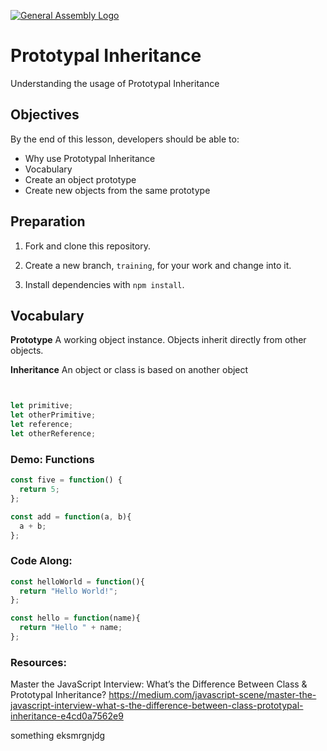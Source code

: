 
[![General Assembly Logo](https://camo.githubusercontent.com/1a91b05b8f4d44b5bbfb83abac2b0996d8e26c92/687474703a2f2f692e696d6775722e636f6d2f6b6538555354712e706e67)](https://generalassemb.ly/education/web-development-immersive)


# Prototypal Inheritance

Understanding the usage of Prototypal Inheritance

## Objectives

By the end of this lesson, developers should be able to:

-  Why use Prototypal Inheritance
-  Vocabulary
-   Create an object prototype
-   Create new objects from the same prototype

## Preparation

1.  Fork and clone this repository.

1.  Create a new branch, `training`, for your work and change into it.

1.  Install dependencies with `npm install`.

## Vocabulary

**Prototype**
A working object instance. Objects inherit directly from other objects.

**Inheritance**
An object or class is based on another object
 



```js

```


```js

```

```js
let primitive;
let otherPrimitive;
let reference;
let otherReference;
```

### Demo: Functions

```js
const five = function() {
  return 5;
};

const add = function(a, b){
  a + b;
};
```


### Code Along:

```js
const helloWorld = function(){
  return "Hello World!";
};

const hello = function(name){
  return "Hello " + name;
};
```


### Resources:

Master the JavaScript Interview: What’s the Difference Between Class & Prototypal Inheritance?
https://medium.com/javascript-scene/master-the-javascript-interview-what-s-the-difference-between-class-prototypal-inheritance-e4cd0a7562e9


something
eksmrgnjdg
